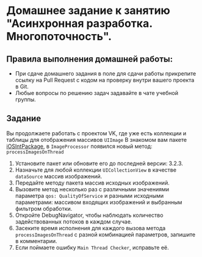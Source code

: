 # Домашнее задание к занятию "Асинхронная разработка. Многопоточность".

## Правила выполнения домашней работы:

* При сдаче домашнего задания в поле для сдачи работы прикрепите ссылку на Pull Request с кодом на проверку внутри вашего проекта в Git.
* Любые вопросы по решению задач задавайте в чате учебной группы.

## Задание

Вы продолжаете работать с проектом VK, где уже есть коллекции и таблицы для отображения массивов `UIImage` 
В знакомом вам пакете [iOSIntPackage](https://github.com/TrueMax/iOSIntPackage/releases/tag/v3.2.3), в `ImageProcessor` появился новый метод: `processImagesOnThread` 

1. Установите пакет или обновите его до последней версии: 3.2.3.
2. Назначьте для любой коллекции `UICollectionView` в качестве `dataSource` массив изображений.
3. Передайте методу пакета массив исходных изображений.
4. Вызовите метод несколько раз с различными значениями параметра `qos: QualityOfService` и разными исходными параметрами: массивом входящих изображений и выбранным фильтром обработки.
5. Откройте DebugNavigator, чтобы наблюдать количество задействованных потоков в каждом случае.
6. Засеките время исполнения для каждого вызова метода `processImagesOnThread` с разной комбинацией параметров, запишите в комментарии.
7. Если поймаете ошибку `Main Thread Checker`, исправьте её.
